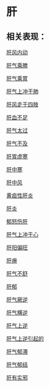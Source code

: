 # 肝## 相关表现：[肝风内动](https://zuoye.gmzyh.com/search?key=肝风内动)[肝气乘脾](https://zuoye.gmzyh.com/search?key=肝气乘脾)[肝气乘胃](https://zuoye.gmzyh.com/search?key=肝气乘胃)[肝气上冲于肺](https://zuoye.gmzyh.com/search?key=肝气上冲于肺)[肝风走于四肢](https://zuoye.gmzyh.com/search?key=肝风走于四肢)[肝血不足](https://zuoye.gmzyh.com/search?key=肝血不足)[肝气太过](https://zuoye.gmzyh.com/search?key=肝气太过)[肝气不及](https://zuoye.gmzyh.com/search?key=肝气不及)[肝胃虚寒](https://zuoye.gmzyh.com/search?key=肝胃虚寒)[肝中寒](https://zuoye.gmzyh.com/search?key=肝中寒)[肝中风](https://zuoye.gmzyh.com/search?key=肝中风)[黄疸性肝炎](https://zuoye.gmzyh.com/search?key=黄疸性肝炎)[肝炎](https://zuoye.gmzyh.com/search?key=肝炎)[郁怒伤肝](https://zuoye.gmzyh.com/search?key=郁怒伤肝)[肝气上冲于心](https://zuoye.gmzyh.com/search?key=肝气上冲于心)[肝阳偏旺](https://zuoye.gmzyh.com/search?key=肝阳偏旺)[肝痹](https://zuoye.gmzyh.com/search?key=肝痹)[肝气不舒](https://zuoye.gmzyh.com/search?key=肝气不舒)[肝郁](https://zuoye.gmzyh.com/search?key=肝郁)[肝气厥逆](https://zuoye.gmzyh.com/search?key=肝气厥逆)[肝气横逆](https://zuoye.gmzyh.com/search?key=肝气横逆)[肝气上逆](https://zuoye.gmzyh.com/search?key=肝气上逆)[肝气上逆引起的](https://zuoye.gmzyh.com/search?key=肝气上逆引起的)[肝气郁滞](https://zuoye.gmzyh.com/search?key=肝气郁滞)[肝气郁结](https://zuoye.gmzyh.com/search?key=肝气郁结)[肝有实邪](https://zuoye.gmzyh.com/search?key=肝有实邪)